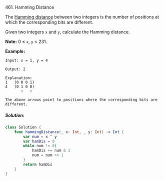 461. Hamming Distance

The [Hamming distance](https://en.wikipedia.org/wiki/Hamming_distance) between two integers is the number of positions at which the corresponding bits are different.

Given two integers `x` and `y`, calculate the Hamming distance.

**Note:**
0 ≤ `x`, `y` < 231.

**Example:**

```
Input: x = 1, y = 4

Output: 2

Explanation:
1   (0 0 0 1)
4   (0 1 0 0)
       ↑   ↑

The above arrows point to positions where the corresponding bits are different.
```

##### Solution:

```swift
class Solution {
    func hammingDistance(_ x: Int, _ y: Int) -> Int {
        var num = x ^ y
        var hamDis = 0
        while num != 0{
            hamDis += num & 1
            num = num >> 1
        }
        return hamDis
    }
}
```